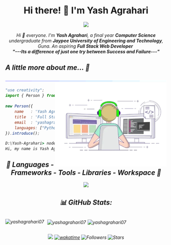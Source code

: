 <!--
- Original Creation by Yash Agrahari (Yash-Agrahari)
- Github Repository: https://github.com/Yashagrahari07/Yashagrahari07
- ⭐ Don't forget to give a star ⭐
-->

<h1 align="center">Hi there! 👋 I'm Yash Agrahari</h1>
<p align="center">
  <a href="https://github.com/Yashagrahari07/Yashagrahari07"><img src="https://readme-typing-svg.herokuapp.com?lines=Computer+Science+Undergraduate;Full+Stack+Web+Developer;Aspiring+Learner&center=true&width=500&height=50"></a>
</p>

<p align="center">
  <em>
    Hi 👋 everyone. I'm <b>Yash Agrahari</b>, a final year <b>Computer Science</b> undergraduate from <b>Jaypee University of Engineering and Technology</b>, Guna.
    An aspiring <b>Full Stack Web Developer</b>&nbsp;
  <br>
  <b><i>"---Its a difference of just one try between Success and Failure---"</i></b>
</p>

## A little more about me... 🌟
<!--x axis divider-->
<img src="/assets/images/horizontal-divider-gradient.gif">

<picture> 
<a href="https://media.giphy.com/media/SWoSkN6DxTszqIKEqv/giphy.gif" alt="Developer">
<img src="/assets//images/developer.webp" align="right" width="350">
</a>
</picture>

```js
"use creativity";
import { Person } from 'india';

new Person({
    name   : 'Yash Agrahari',
    title  : 'Full Stack Developer',
    email  : 'yashagrahari456@gmail.com',
    languages: ["Python", "C++", "C", "Javascript"]
}).introduce();
```

```cmd
D:\Yash-Agrahari> node index.js
Hi, my name is Yash Agrahari, I'm a Full Stack Developer from Indonesia.
```

<div align="center">
    
## 🚀 Languages - Frameworks - Tools - Libraries - Workspace 🚀
<p align="center">
    <img src="https://skillicons.dev/icons?i=react,redux,nodejs,express,firebase,tailwindcss,bootstrap,html,css,vscode,figma,git,js,postman,mysql,mongodb,github,vscode"/>
 </p>

## 📊 GitHub Stats:
<div style="display: flex;">
    <p style="margin-right: 5px;"><img align="left" src="https://github-readme-stats.vercel.app/api/top-langs?username=yashagrahari07&show_icons=true&locale=en&layout=compact&theme=radical" alt="yashagrahari07" /></p>
    <p style="margin-left: 5px;"><img align="center" src="https://github-readme-stats.vercel.app/api?username=yashagrahari07&show_icons=true&locale=en&theme=radical" alt="yashagrahari07" /></p>
    <p style="margin-left: 5px;"><img align="center" src="https://github-readme-streak-stats.herokuapp.com/?user=Yashagrahari07&show_icons=true&locale=en&theme=radical" alt="yashagrahari07" /></p>
</div>

![](https://komarev.com/ghpvc/?username=Yashagrahari07) [![wakatime](https://wakatime.com/badge/user/22520ecf-cee6-4d59-a21f-b5d7f4f8e491.svg)](https://wakatime.com/@22520ecf-cee6-4d59-a21f-b5d7f4f8e491) ![Followers](https://img.shields.io/github/followers/Yashagrahari07?label=Followers) ![Stars](https://img.shields.io/github/stars/Yash-Agrahari?label=Stars)
